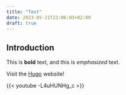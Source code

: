 ```yaml
---
title: "Test"
date: 2023-05-21T23:06:03+02:00
draft: true
---
```


## Introduction

This is **bold** text, and this is *emphasized* text.

Visit the [Hugo](https://gohugo.io) website!

{{< youtube -L4uHUNHg_c >}}

